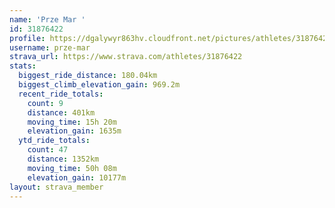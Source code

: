 ```yaml
---
name: 'Prze Mar '
id: 31876422
profile: https://dgalywyr863hv.cloudfront.net/pictures/athletes/31876422/22548952/6/large.jpg
username: prze-mar
strava_url: https://www.strava.com/athletes/31876422
stats:
  biggest_ride_distance: 180.04km
  biggest_climb_elevation_gain: 969.2m
  recent_ride_totals:
    count: 9
    distance: 401km
    moving_time: 15h 20m
    elevation_gain: 1635m
  ytd_ride_totals:
    count: 47
    distance: 1352km
    moving_time: 50h 08m
    elevation_gain: 10177m
layout: strava_member
--- 
```

